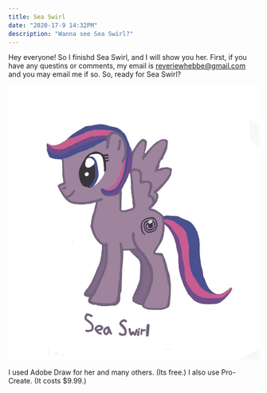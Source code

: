 ```yaml
---
title: Sea Swirl
date: "2020-17-9 14:32PM"
description: "Wanna see Sea Swirl?"
---
```


Hey everyone! So I finishd Sea Swirl, and I will show you her. First, if you have any questins or comments, my email is reveriewhebbe@gmail.com and you may 
email me if so. So, ready for Sea Swirl? 


![Purple Cartoon MLP Pony with pink,dark purple, and dark blue tail with wings](sea-swirl-drawing.jpeg)

I used Adobe Draw for her and many others. (Its free.) I also use Pro-Create. (It costs $9.99.) 
